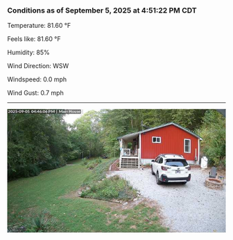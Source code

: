 ### Conditions as of September 5, 2025 at 4:51:22 PM CDT 

Temperature: 81.60 &deg;F

Feels like: 81.60 &deg;F

Humidity: 85%

Wind Direction: WSW

Windspeed: 0.0 mph

Wind Gust: 0.7 mph

---

<img src="./images/latest.jpeg"/>

